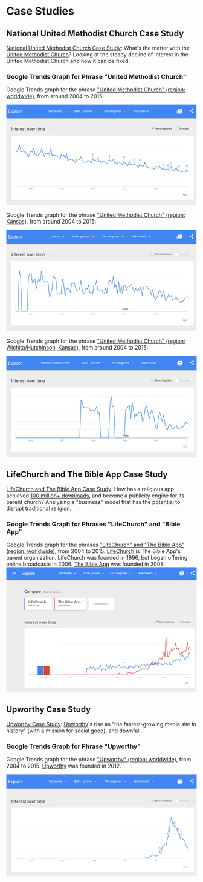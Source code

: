 # Case Studies

## National United Methodist Church Case Study

[National United Methodist Church Case Study](national_united_methodist_church.md): What's the matter with the [United Methodist Church](http://www.umc.org)? Looking at the steady decline of interest in the United Methodist Church and how it can be fixed. 

### Google Trends Graph for Phrase "United Methodist Church"

Google Trends graph for the phrase ["United Methodist Church" (region: worldwide)](http://www.google.com/trends/explore#q=United%20Methodist%20Church), from around 2004 to 2015: 

![](google-maps-and-trends/google-trends-united-methodist-church-worldwide.png)

Google Trends graph for the phrase ["United Methodist Church" (region: Kansas)](http://www.google.com/trends/explore#geo=US-KS&q=United+Methodist+Church), from around 2004 to 2015: 

![](google-maps-and-trends/google-trends-united-methodist-church-kansas.png)

Google Trends graph for the phrase ["United Methodist Church" (region: Wichita/Hutchinson, Kansas)](http://www.google.com/trends/explore#geo=US-KS-678&q=United+Methodist+Church), from around 2004 to 2015: 

![](google-maps-and-trends/google-trends-united-methodist-church-wichita-hutchinson.png)

## LifeChurch and The Bible App Case Study

[LifeChurch and The Bible App Case Study](lifechurch_and_the_bible_app_case_study.md): How has a religious app achieved [100 million+ downloads](http://www.businessinsider.com/youversion-bible-app-has-100-million-downloads-2013-7), and become a publicity engine for its parent church? Analyzing a "business" model that has the potential to disrupt traditional religion.

### Google Trends Graph for Phrases "LifeChurch" and "Bible App"

Google Trends graph for the phrases ["LifeChurch" and "The Bible App" (region: worldwide)](), from 2004 to 2015. [LifeChurch](http://en.wikipedia.org/wiki/LifeChurch.tv) is The Bible App's parent organization. LifeChurch was founded in 1996, but began offering online broadcasts in 2006. [The Bible App](https://www.bible.com/app) was founded in 2008. 
![](google-maps-and-trends/google-trends-lifechurch-and-the-bible-app.png)

## Upworthy Case Study

[Upworthy Case Study](upworthy_case_study.md): [Upworthy](http://www.upworthy.com)'s rise as "the fastest-growing media site in history" (with a mission for social good), and downfall.

### Google Trends Graph for Phrase "Upworthy"

Google Trends graph for the phrase ["Upworthy" (region: worldwide)](http://www.google.com/trends/explore#q=Upworthy), from 2004 to 2015. [Upworthy](http://www.upworthy.com) was founded in 2012. 

![](google-maps-and-trends/google-trends-upworthy-worldwide.png)